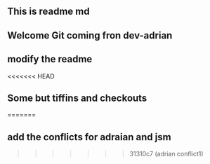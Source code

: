 ## This is readme md

## Welcome Git coming fron dev-adrian

## modify the readme

<<<<<<< HEAD
## Some but tiffins and checkouts
=======
## add the conflicts for adraian and jsm
>>>>>>> 31310c7 (adrian conflict1)
